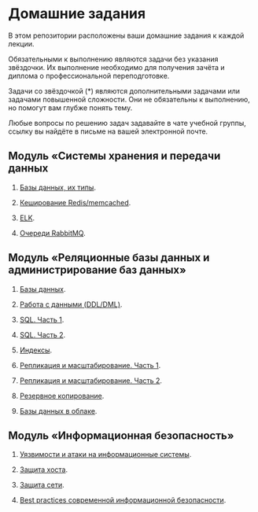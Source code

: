# Домашние задания

В этом репозитории расположены ваши домашние задания к каждой лекции. 

Обязательными к выполнению являются задачи без указания звёздочки. Их выполнение необходимо для получения зачёта и диплома о профессиональной переподготовке.

Задачи со звёздочкой (*) являются дополнительными задачами или задачами повышенной сложности. Они не обязательны к выполнению, но помогут вам глубже понять тему.

Любые вопросы по решению задач задавайте в чате учебной группы, ссылку вы найдёте в письме на вашей электронной почте.

## Модуль «Системы хранения и передачи данных

1. [Базы данных, их типы](https://github.com/netology-code/sdb-homeworks/blob/main/11-01.md).

2. [Кеширование Redis/memcached](https://github.com/netology-code/sdb-homeworks/blob/main/11-02.md).

3. [ELK](https://github.com/netology-code/sdb-homeworks/blob/main/11-03.md).

4. [Очереди RabbitMQ](https://github.com/netology-code/sdb-homeworks/blob/main/11-04.md).


## Модуль «Реляционные базы данных и администрирование баз данных»

1. [Базы данных](https://github.com/netology-code/sdb-homeworks/blob/main/12-01.md).

2. [Работа с данными (DDL/DML)](https://github.com/netology-code/sdb-homeworks/blob/main/12-02.md).

3. [SQL. Часть 1](https://github.com/netology-code/sdb-homeworks/blob/main/12-03.md).

4. [SQL. Часть 2](https://github.com/netology-code/sdb-homeworks/blob/main/12-04.md).

5. [Индексы](https://github.com/netology-code/sdb-homeworks/blob/main/12-05.md).

6. [Репликация и масштабирование. Часть 1](https://github.com/netology-code/sdb-homeworks/blob/main/12-06.md).

7. [Репликация и масштабирование. Часть 2](https://github.com/netology-code/sdb-homeworks/blob/main/12-07.md).

8. [Резервное копирование](https://github.com/netology-code/sdb-homeworks/blob/main/12-08.md).

9. [Базы данных в облаке](https://github.com/netology-code/sdb-homeworks/blob/main/12-09.md).


## Модуль «Информационная безопасность»

1. [Уязвимости и атаки на информационные системы](https://github.com/netology-code/sdb-homeworks/blob/main/13-01.md).

2. [Защита хоста](https://github.com/netology-code/sdb-homeworks/blob/main/13-02.md).

3. [Защита сети](https://github.com/netology-code/sdb-homeworks/blob/main/13-03.md).

4. [Best practices современной информационной безопасности]().

